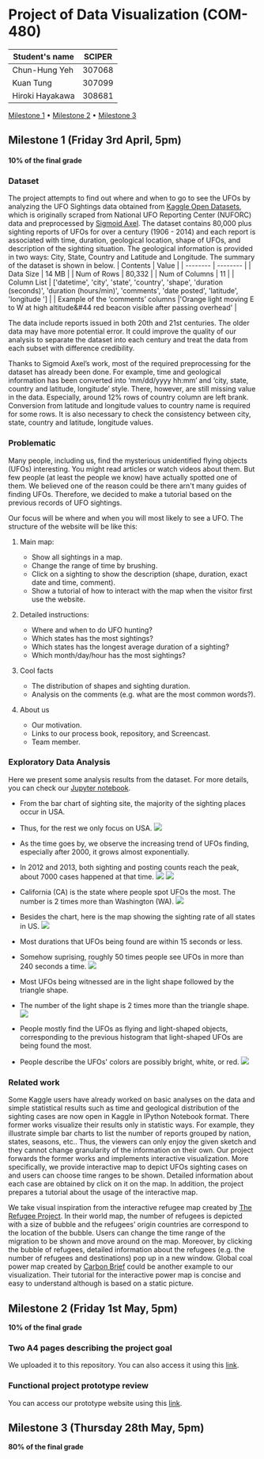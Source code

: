# Project of Data Visualization (COM-480)

| Student's name | SCIPER |
| -------------- | ------ |
| Chun-Hung Yeh | 307068 |
| Kuan Tung | 307099 |
| Hiroki Hayakawa | 308681 |

[Milestone 1](#milestone-1-friday-3rd-april-5pm) • [Milestone 2](#milestone-2-friday-1st-may-5pm) • [Milestone 3](#milestone-3-thursday-28th-may-5pm)

## Milestone 1 (Friday 3rd April, 5pm)

#### **10% of the final grade**

### Dataset
The project attempts to find out where and when to go to see the UFOs by analyzing the UFO Sightings data obtained from [Kaggle Open Datasets](https://www.kaggle.com/NUFORC/ufo-sightings), which is originally scraped from National UFO Reporting Center (NUFORC) data and preprocessed by [Sigmoid Axel](https://github.com/planetsig/ufo-reports). The dataset contains 80,000 plus sighting reports of UFOs for over a century (1906 - 2014) and each report is associated with time, duration, geological location, shape of UFOs, and description of the sighting situation. The geological information is provided in two ways: City, State, Country and Latitude and Longitude. The summary of the dataset is shown in below.
| Contents | Value |
| -------- | -------- |
| Data Size     | 14 MB     |
| Num of Rows     | 80,332     |
| Num of Columns     | 11     |
| Column List     | ['datetime', 'city', 'state', 'country', 'shape', 'duration (seconds)', 'duration (hours/min)', 'comments', 'date posted', 'latitude', 'longitude ']    |
| Example of the ‘comments’ columns     |'Orange light moving E to W at high altitude&#44 red beacon visible after passing overhead'     |


The data include reports issued in both 20th and 21st centuries. The older data may have more potential error. It could improve the quality of our analysis to separate the dataset into each century and treat the data from each subset with difference credibility.

Thanks to Sigmoid Axel’s work, most of the required preprocessing for the dataset has already been done. For example, time and geological information has been converted into ‘mm/dd/yyyy hh:mm’ and ‘city, state, country and latitude, longitude’ style. There, however, are still missing value in the data. Especially, around 12% rows of country column are left brank. Conversion from latitude and longitude values to country name is required for some rows. It is also necessary to check the consistency between city, state, country and latitude, longitude values.


### Problematic
Many people, including us, find the mysterious unidentified flying objects (UFOs) interesting. You might read articles or watch videos about them. But few people (at least the people we know) have actually spotted one of them. We believed one of the reason could be there arn't many guides of finding UFOs. Therefore, we decided to make a tutorial based on the previous records of UFO sightings.

Our focus will be where and when you will most likely to see a UFO. The structure of the website will be like this:
1. Main map:
    - Show all sightings in a map.
    - Change the range of time by brushing.
    - Click on a sighting to show the description (shape, duration, exact date and time, comment).
    - Show a tutorial of how to interact with the map when the visitor first use the website.

2. Detailed instructions: 
    - Where and when to do UFO hunting?
    - Which states has the most sightings?
    - Which states has the longest average duration of a sighting?
    - Which month/day/hour has the most sightings?

3. Cool facts
    - The distribution of shapes and sighting duration. 
    - Analysis on the comments (e.g. what are the most common words?).

4. About us
    - Our motivation.
    - Links to our process book, repository, and Screencast.
    - Team member.


### Exploratory Data Analysis
Here we present some analysis results from the dataset. For more details, you can check our [Jupyter notebook](Exploratory%20Data%20Analysis.ipynb). 

- From the bar chart of sighting site, the majority of the sighting places occur in USA. 
- Thus, for the rest we only focus on USA.
![](/figures/country_count.png)


- As the time goes by, we observe the increasing trend of UFOs finding, especially after 2000, it grows almost exponentially.
- In 2012 and 2013, both sighting and posting counts reach the peak, about 7000 cases happened at that time.
![](/figures/year_count.png)
![](/figures/year_post_count.png)


- California (CA) is the state where people spot UFOs the most. The number is 2 times more than Washington (WA).
![](/figures/state_count.png)


- Besides the chart, here is the map showing the sighting rate of all states in US.
![](/figures/map.png)


- Most durations that UFOs being found are within 15 seconds or less.
- Somehow suprising, roughly 50 times people see UFOs in more than 240 seconds a time.
![](/figures/duration_count.png)


- Most UFOs being witnessed are in the light shape followed by the triangle shape.
- The number of the light shape is 2 times more than the triangle shape.
![](/figures/shape_count.png)


- People mostly find the UFOs as flying and light-shaped objects, corresponding to the previous histogram that light-shaped UFOs are being found the most.
- People describe the UFOs' colors are possibly bright, white, or red.
![](/figures/comment_cloud.png)


### Related work
Some Kaggle users have already worked on basic analyses on the data and simple statistical results such as time and geological distribution of the sighting cases are now open in Kaggle in IPython Notebook format. There former works visualize their results only in statistic ways. For example, they illustrate simple bar charts to list the number of reports grouped by nation, states, seasons, etc.. Thus, the viewers can only enjoy the given sketch and they cannot change granularity of the information on their own. Our project forwards the former works and implements interactive visualization. More specifically, we provide interactive map to depict UFOs sighting cases on and users can choose time ranges to be shown. Detailed information about each case are obtained by click on it on the map. In addition, the project prepares a tutorial about the usage of the interactive map.

We take visual inspiration from the interactive refugee map created by [The Refugee Project](http://therefugeeproject.org/#/2018). In their world map, the number of refugees is depicted with a size of bubble and the refugees’ origin countries are correspond to the location of the bubble. Users can change the time range of the migration to be shown and move around on the map. Moreover, by clicking the bubble of refugees, detailed information about the refugees (e.g. the number of refugees and destinations) pop up in a new window. Global coal power map created by [Carbon Brief](https://www.carbonbrief.org/mapped-worlds-coal-power-plants) could be another example to our visualization. Their tutorial for the interactive power map is concise and easy to understand although is based on a static picture.




## Milestone 2 (Friday 1st May, 5pm)

**10% of the final grade**

### Two A4 pages describing the project goal

We uploaded it to this repository. You can also access it using this [link](https://github.com/com-480-data-visualization/com-480-project-een1/blob/master/milestone_2.pdf).

### Functional project prototype review

You can access our prototype website using this [link](https://com-480-data-visualization.github.io/com-480-project-een1/).

## Milestone 3 (Thursday 28th May, 5pm)

**80% of the final grade**


